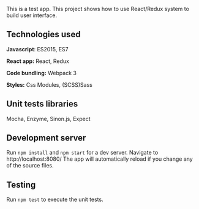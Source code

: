 This is a test app.
This project shows how to use React/Redux system to build user interface.

## Technologies used

**Javascript**: ES2015, ES7

**React app:** React, Redux

**Code bundling:** Webpack 3

**Styles:** Css Modules, (SCSS)Sass

## Unit tests libraries

Mocha, Enzyme, Sinon.js, Expect

## Development server

Run `npm install` and `npm start` for a dev server.
Navigate to http://localhost:8080/
The app will automatically reload if you change any of the source files.

## Testing

Run `npm test` to execute the unit tests.
